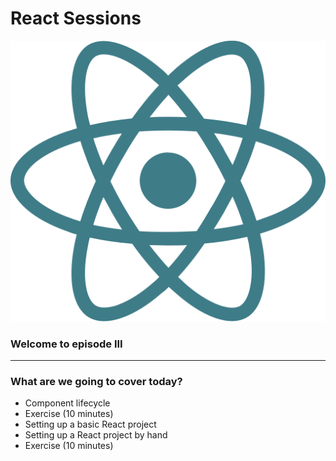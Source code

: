 # React Sessions

<img src="img/react.svg" class="spin logo" />

### Welcome to episode III

---

### What are we going to cover today?

- Component lifecycle
- Exercise (10 minutes)
- Setting up a basic React project
- Setting up a React project by hand
- Exercise (10 minutes)

